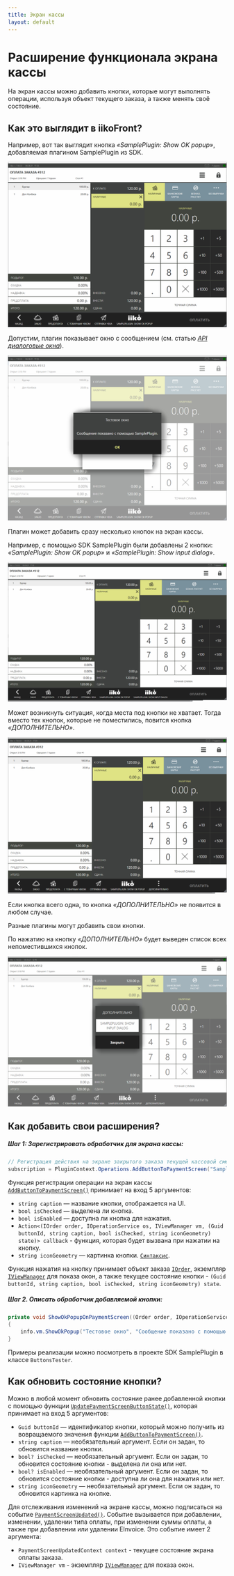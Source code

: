 ```yaml
---
title: Экран кассы
layout: default
---
```

# Расширение функционала экрана кассы #

На экран кассы можно добавить кнопки, которые могут выполнять операции, используя объект текущего заказа, а также менять своё состояние.

## Как это выглядит в iikoFront?

Например, вот так выглядит кнопка *«SamplePlugin: Show OK popup»*, добавляемая плагином SamplePlugin из SDK.

![ButtonOnPaymentScreenView](../../img/actionOnPaymentScreenView/buttonOnPaymentScreen.png) 


Допустим, плагин показывает окно с сообщением (см. статью [*API диалоговые окна*](ViewManager.html "Диалоговые окна")).

![ButtonOnPaymentScreenView_Click](../../img/actionOnPaymentScreenView/buttonOnPaymentScreenClick.png) 

Плагин может добавить сразу несколько кнопок на экран кассы.


Например, с помощью SDK SamplePlugin были добавлены 2 кнопки: *«SamplePlugin: Show OK popup»* и *«SamplePlugin: Show input dialog»*.

![ButtonsOnPaymentScreenView](../../img/actionOnPaymentScreenView/buttonsOnPaymentScreen.png)


Может возникнуть ситуация, когда места под кнопки не хватает. Тогда вместо тех кнопок, которые не поместились, повится кнопка *«ДОПОЛНИТЕЛЬНО»*.

![AdditionalButtonOnPaymentScreen](../../img/actionOnPaymentScreenView/additionalButtonOnPaymentScreen.png) 

Если кнопка всего одна, то кнопка *«ДОПОЛНИТЕЛЬНО»* не появится в любом случае.

Разные плагины могут добавить свои кнопки.

По нажатию на кнопку *«ДОПОЛНИТЕЛЬНО»* будет выведен список всех непоместившихся кнопок.

![ButtonsOnPaymentScreenViewPopup](../../img/actionOnPaymentScreenView/buttonsOnPaymentScreenPopup.png) 


## Как добавить свои расширения?

##### Шаг 1: Зарегистрировать обработчик для экрана кассы:
 
```cs
// Регистрация действия на экране закрытого заказа текущей кассовой смены
subscription = PluginContext.Operations.AddButtonToPaymentScreen("SamplePlugin: Show ok popup", false, true, ShowOkPopupOnPaymentScreen);
``` 

Функция регистрации операции на экран кассы [`AddButtonToPaymentScreen()`](https://iiko.github.io/front.api.sdk/v7/html/M_Resto_Front_Api_IOperationService_AddButtonToPaymentScreen.htm) принимает на вход 5 аргументов:

- `string caption` — название кнопки, отображается на UI.
- `bool isChecked` — выделена ли кнопка.
- `bool isEnabled` — доступна ли кнопка для нажатия.
- `Action<(IOrder order, IOperationService os, IViewManager vm, (Guid buttonId, string caption, bool isChecked, string iconGeometry) state)> callback` - функция, которая будет вызвана при нажатии на кнопку.
- `string iconGeometry` — картинка кнопки. [`Синтаксис`](https://docs.microsoft.com/en-us/dotnet/desktop/wpf/graphics-multimedia/path-markup-syntax?view=netframeworkdesktop-4.8).

Функция нажатия на кнопку принимает объект заказа [`IOrder`](https://iiko.github.io/front.api.sdk/v7/html/T_Resto_Front_Api_Data_Orders_IOrder.htm), экземпляр [`IViewManager`](https://iiko.github.io/front.api.sdk/v7/html/T_Resto_Front_Api_UI_IViewManager.htm) для показа окон, а также текущее состояние кнопки - `(Guid buttonId, string caption, bool isChecked, string iconGeometry) state`.

##### Шаг 2. Описать обработчик добавляемой кнопки:

```cs
private void ShowOkPopupOnPaymentScreen((Order order, IOperationService os, IViewManager vm, (Guid buttonId, string caption, bool isChecked, string iconGeometry) state) info)
{ 
    info.vm.ShowOkPopup("Тестовое окно", "Сообщение показано с помощью SamplePlugin.");
}
```

Примеры реализации можно посмотреть в проекте SDK SamplePlugin в классе `ButtonsTester`.


## Как обновить состояние кнопки?

Можно в любой момент обновить состояние ранее добавленной кнопки с помощью функции [`UpdatePaymentScreenButtonState()`](https://iiko.github.io/front.api.sdk/v7/html/M_Resto_Front_Api_IOperationService_UpdatePaymentScreenButtonState.htm), которая принимает на вход 5 аргументов:

- `Guid buttonId` — идентификатор кнопки, который можно получить из вовращаемого значения функции [`AddButtonToPaymentScreen()`](https://iiko.github.io/front.api.sdk/v7/html/M_Resto_Front_Api_IOperationService_AddButtonToPaymentScreen.htm).
- `string caption` — необязательный аргумент. Если он задан, то обновится название кнопки.
- `bool? isChecked` — необязательный аргумент. Если он задан, то обновится состояние кнопки - выделена ли она или нет.
- `bool? isEnabled` — необязательный аргумент. Если он задан, то обновится состояние кнопки - доступна ли она для нажатия или нет.
- `string iconGeometry` — необязательный аргумент. Если он задан, то обновится картинка на кнопке.

Для отслеживания изменений на экране кассы, можно подписаться на событие [`PaymentScreenUpdated()`](https://iiko.github.io/front.api.sdk/v7/html/P_Resto_Front_Api_INotificationService_PaymentScreenUpdated.htm). Событие вызывается при добавлении, изменении, удалении типа оплаты, при изменении суммы оплаты, а также при добавлении или удалении EInvoice. Это событие имеет 2 аргумента:

- `PaymentScreenUpdatedContext context` - текущее состояние экрана оплаты заказа.
- `IViewManager vm` - экземпляр [`IViewManager`](https://iiko.github.io/front.api.sdk/v7/html/T_Resto_Front_Api_UI_IViewManager.htm) для показа окон.
